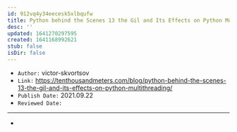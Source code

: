```yaml
---
id: 912vq4y34eecesk5xlbqufw
title: Python behind the Scenes 13 the Gil and Its Effects on Python Multithreading
desc: ''
updated: 1641270297595
created: 1641168992621
stub: false
isDir: false
---
```



- `Author:` victor-skvortsov
- `Link:` <https://tenthousandmeters.com/blog/python-behind-the-scenes-13-the-gil-and-its-effects-on-python-multithreading/>
- `Publish Date:` 2021.09.22
- `Reviewed Date:` 

---

-

